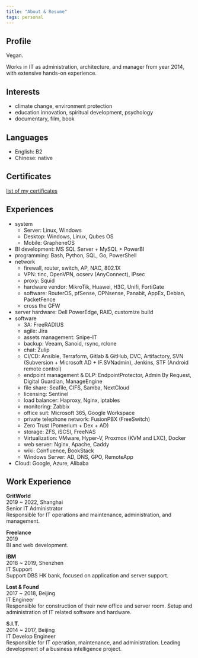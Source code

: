 ```yaml
---
title: "About & Resume"
tags: personal
---
```


## Profile

Vegan.

Works in IT as administration, architecture, and manager from year 2014, with extensive hands-on experience.

## Interests

- climate change, environment protection
- education innovation, spiritual development, psychology
- documentary, film, book

## Languages

- English: B2
- Chinese: native
## Certificates
[list of my certificates](certificates.md)
## Experiences

- system
	- Server: Linux, Windows
	- Desktop: Windows, Linux, Qubes OS
	- Mobile: GrapheneOS
- BI development: MS SQL Server + MySQL + PowerBI
- programming: Bash, Python, SQL, Go, PowerShell
- network
	- firewall, router, switch, AP, NAC, 802.1X
	- VPN: tinc, OpenVPN, ocserv (AnyConnect), IPsec
	- proxy: Squid
	- hardware vendor: MikroTik, Huawei, H3C, Unifi, FortiGate
	- software: RouterOS, pfSense, OPNsense, Panabit, AppEx, Debian, PacketFence
	- cross the GFW
- server hardware: Dell PowerEdge, RAID, customize build
- software
	- 3A: FreeRADIUS
	- agile: Jira
	- assets management: Snipe-IT
	- backup: Veeam, Sanoid, rsync, rclone
	- chat: Zulip
	- CI/CD: Ansible, Terraform, Gitlab & GitHub, DVC, Artifactory, SVN (Subversion + Microsoft AD + IF.SVNadmin), Jenkins, STF (Android remote control) 
	- endpoint management & DLP: EndpointProtector, Admin By Request, Digital Guardian, ManageEngine
	- file share: Seafile, CIFS, Samba, NextCloud
	- licensing: Sentinel
	- load balancer: Haproxy, Nginx, iptables
	- monitoring: Zabbix
	- office suit: Microsoft 365, Google Workspace
	- private telephone network: FusionPBX (FreeSwitch)
	- Zero Trust (Pomerium + Dex + AD)
	- storage: ZFS, iSCSI, FreeNAS
	- Virtualization: VMware, Hyper-V, Proxmox (KVM and LXC), Docker
	- web server: Nginx, Apache, Caddy
	- wiki: Confluence, BookStack
	- Windows Server: AD, DNS, GPO, RemoteApp
- Cloud: Google, Azure, Alibaba

## Work Experience

**GritWorld**  
2019 ~ 2022, Shanghai  
Senior IT Administrator  
Responsible for IT operations and maintenance, administration, and   management.

**Freelance**  
2019  
BI and web development.  

**IBM**  
2018 ~ 2019, Shenzhen  
IT Support  
Support DBS HK bank, focused on application and server support.  

**Lost & Found**  
2017 ~ 2018, Beijing  
IT Engineer  
Responsible for construction of their new office and server room. Setup and administration of IT related software and hardware.  

**S.I.T.**  
2014 ~ 2017, Beijing  
IT Develop Engineer  
Responsible for IT operation, maintenance, and administration. Leading development of a business intelligence project.  

